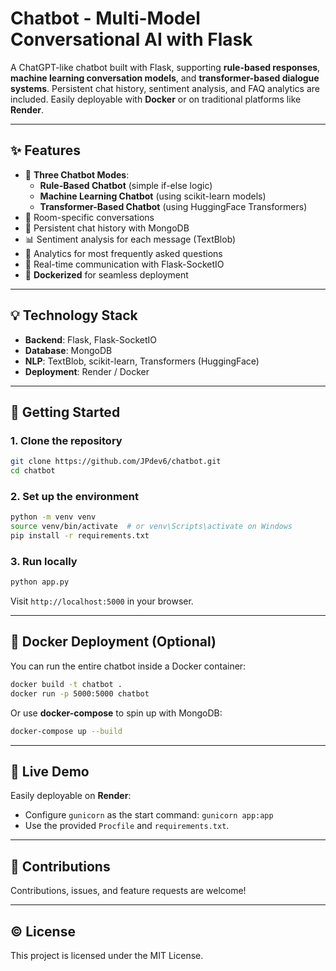 # Chatbot - Multi-Model Conversational AI with Flask

A ChatGPT-like chatbot built with Flask, supporting **rule-based responses**, **machine learning conversation models**, and **transformer-based dialogue systems**.
Persistent chat history, sentiment analysis, and FAQ analytics are included.
Easily deployable with **Docker** or on traditional platforms like **Render**.

---

## ✨ Features

- 🐩 **Three Chatbot Modes**:
  - **Rule-Based Chatbot** (simple if-else logic)
  - **Machine Learning Chatbot** (using scikit-learn models)
  - **Transformer-Based Chatbot** (using HuggingFace Transformers)
- 💬 Room-specific conversations
- 🧠 Persistent chat history with MongoDB
- 📊 Sentiment analysis for each message (TextBlob)
- 🚀 Analytics for most frequently asked questions
- 🚨 Real-time communication with Flask-SocketIO
- 🚧 **Dockerized** for seamless deployment

---

## 💡 Technology Stack

- **Backend**: Flask, Flask-SocketIO
- **Database**: MongoDB
- **NLP**: TextBlob, scikit-learn, Transformers (HuggingFace)
- **Deployment**: Render / Docker

---

## 🚀 Getting Started

### 1. Clone the repository

```bash
git clone https://github.com/JPdev6/chatbot.git
cd chatbot
```

### 2. Set up the environment

```bash
python -m venv venv
source venv/bin/activate  # or venv\Scripts\activate on Windows
pip install -r requirements.txt
```

### 3. Run locally

```bash
python app.py
```
Visit `http://localhost:5000` in your browser.

---

## 🚧 Docker Deployment (Optional)

You can run the entire chatbot inside a Docker container:

```bash
docker build -t chatbot .
docker run -p 5000:5000 chatbot
```

Or use **docker-compose** to spin up with MongoDB:

```bash
docker-compose up --build
```

---

## 👀 Live Demo

Easily deployable on **Render**:
- Configure `gunicorn` as the start command: `gunicorn app:app`
- Use the provided `Procfile` and `requirements.txt`.

---

## 💪 Contributions

Contributions, issues, and feature requests are welcome!

---

## © License

This project is licensed under the MIT License.
